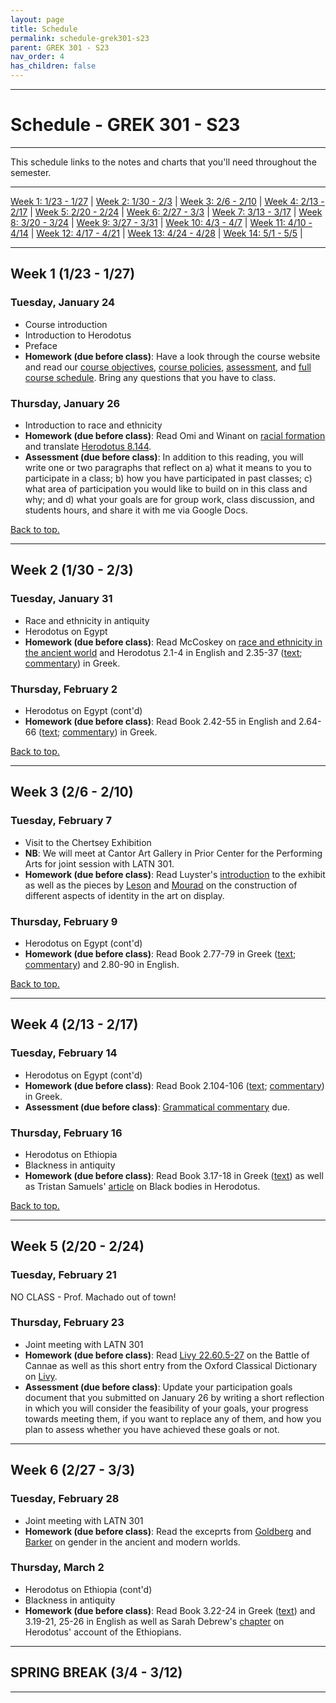 ```yaml
---
layout: page
title: Schedule
permalink: schedule-grek301-s23
parent: GREK 301 - S23
nav_order: 4
has_children: false
---
```

***

# Schedule - GREK 301 - S23

***

This schedule links  to the notes and charts that you'll need throughout the semester. 

***

[Week 1: 1/23 - 1/27](#week-1) \| [Week 2: 1/30 - 2/3](#week-2) \| [Week 3: 2/6 - 2/10](#week-3) \|
[Week 4: 2/13 - 2/17](#week-4) \| [Week 5: 2/20 - 2/24](#week-5) \| [Week 6: 2/27 - 3/3](#week-6) \|
[Week 7: 3/13 - 3/17](#week-7) \| [Week 8: 3/20 - 3/24](#week-8) \| [Week 9: 3/27 - 3/31](#week-9) \|
[Week 10: 4/3 - 4/7](#week-10) \| [Week 11: 4/10 - 4/14](#week-11) \| [Week 12: 4/17 - 4/21](#week-12) \|
[Week 13: 4/24 - 4/28](#week-13) \| [Week 14: 5/1 - 5/5](#week-14) \|

***

## Week 1 (1/23 - 1/27)

### Tuesday, January 24
- Course introduction
- Introduction to Herodotus
- Preface
- **Homework (due before class)**: Have a look through the course website and read our [course objectives](https://dominicmachado.github.io/course-objectives-grek301-s23), [course policies](https://dominicmachado.github.io/course-policies-grek301-s23), [assessment](https://dominicmachado.github.io/assessment-grek301-s23), and [full course schedule](https://dominicmachado.github.io/schedule-grek301-s23). Bring any questions that you have to class.

### Thursday, January 26
- Introduction to race and ethnicity
- **Homework (due before class)**: Read Omi and Winant on [racial formation](https://drive.google.com/file/d/1dkCJArlD5o_jCSzmcF0cWt9g574TaG-g/view?usp=share_link) and translate [Herodotus 8.144](https://drive.google.com/file/d/1PVSDuQmnTE9UYzarp-8rzzBMSUzrAzrr/view?usp=share_link). 
- **Assessment (due before class)**: In addition to this reading, you will write one or two paragraphs that reflect on a) what it means to you to participate in a class; b) how you have participated in past classes; c) what area of participation you would like to build on in this class and why; and d) what your goals are for group work, class discussion, and students hours, and share it with me via Google Docs.


[Back to top.](#top)

***

## Week 2 (1/30 - 2/3)

### Tuesday, January 31
- Race and ethnicity in antiquity
- Herodotus on Egypt
- **Homework (due before class)**: Read McCoskey on [race and ethnicity in the ancient world](https://drive.google.com/file/d/1hK7_b3P49EEeJtc5HdBwdePIXWbR5X9t/view?usp=share_link) and Herodotus 2.1-4 in English and 2.35-37 ([text](https://drive.google.com/file/d/1XiIorXw8wZF4L3j1iKEAV39IzUFzF-ED/view?usp=share_link); [commentary](https://drive.google.com/file/d/1p3rKdw6reR6ADyrOX_Cd-ClRUrzIB3iR/view?usp=share_link)) in Greek.

### Thursday, February 2
- Herodotus on Egypt (cont'd)
- **Homework (due before class)**: Read Book 2.42-55 in English and 2.64-66 ([text](https://drive.google.com/file/d/1IcbTl1BV2w4Y_9GfYqS6PleuF4unx8ax/view?usp=share_link); [commentary](https://drive.google.com/file/d/1xX0s_QL27n81L7TORPnv3WPqy0vASd3L/view?usp=share_link)) in Greek. 

[Back to top.](#top)

***

## Week 3 (2/6 - 2/10)

### Tuesday, February 7
- Visit to the Chertsey Exhibition
- **NB**: We will meet at Cantor Art Gallery in Prior Center for the Performing Arts for joint session with LATN 301.
- **Homework (due before class)**: Read Luyster's [introduction](https://drive.google.com/file/d/1dQE_b7jaf65EHw3NkTU4ckwuEku6xLwI/view?usp=share_link) to the exhibit as well as the pieces by [Leson](https://drive.google.com/file/d/1lA9swq0wxPnKr_9PLFpC-3fp9p87p3uj/view?usp=share_link) and [Mourad](https://drive.google.com/file/d/1zzSqCd6m_NK3bc8jJF4wXT-MY-6jHNCi/view?usp=share_link) on the construction of different aspects of identity in the art on display. 

### Thursday, February 9
- Herodotus on Egypt (cont'd)
- **Homework (due before class)**: Read Book 2.77-79 in Greek ([text](https://drive.google.com/file/d/1I_ZSPyQ_ykGFfKux7nQJbrjBbs1kNAEt/view?usp=share_link); [commentary](https://drive.google.com/file/d/1kunnLGecdqKI4TcU3aTIY-5K3KgNvRNm/view?usp=share_link)) and 2.80-90 in English. 

[Back to top.](#top)

***

## Week 4 (2/13 - 2/17)

### Tuesday, February 14
- Herodotus on Egypt (cont'd)
- **Homework (due before class)**: Read Book 2.104-106 ([text](https://drive.google.com/file/d/1JpPUzZ1gryXSOZxfNOyeXtgxN48ms2iQ/view?usp=share_link); [commentary](https://drive.google.com/file/d/1trWMVcCS7qyOJTuUYLB1sPrU5g_5HXYL/view?usp=share_link)) in Greek.
- **Assessment (due before class)**: [Grammatical commentary](https://dominicmachado.github.io/grammatical-commentary) due.

### Thursday, February 16
- Herodotus on Ethiopia
- Blackness in antiquity
- **Homework (due before class)**: Read Book 3.17-18 in Greek ([text](https://drive.google.com/file/d/1mD-RxaKZ3y6-1CkVXLsEDjWuHGPg0_FV/view?usp=share_link)) as well as Tristan Samuels' [article](https://drive.google.com/file/d/196DOo3DZQvh64VGexPprjIOmph28KxbF/view?usp=share_link) on Black bodies in Herodotus.

[Back to top.](#top)

***

## Week 5 (2/20 - 2/24)

### Tuesday, February 21
NO CLASS - Prof. Machado out of town!

### Thursday, February 23
- Joint meeting with LATN 301
- **Homework (due before class)**: Read [Livy 22.60.5-27](https://www.loebclassics.com/view/livy-history_rome_22/2019/pb_LCL233.193.xml?rskey=avCQlP&result=2) on the Battle of Cannae as well as this short entry from the Oxford Classical Dictionary on [Livy](https://oxfordre.com/classics/display/10.1093/acrefore/9780199381135.001.0001/acrefore-9780199381135-e-3744?rskey=FHIUb4&result=1).
- **Assessment (due before class)**: Update your participation goals document that you submitted on January 26 by writing a short reflection in which you will consider the feasibility of your goals, your progress towards meeting them, if you want to replace any of them, and how you plan to assess whether you have achieved these goals or not.

***

## Week 6 (2/27 - 3/3)

### Tuesday, February 28
- Joint meeting with LATN 301
- **Homework (due before class)**: Read the exceprts from [Goldberg](https://drive.google.com/file/d/1Z5EM8vfrqhELHZ3l7luHiRfRY8Hfe0fK/view?usp=share_link) and [Barker](https://drive.google.com/file/d/1CQQjx1j1Oen4e_l8dpd43Mr7Pbjv-66x/view?usp=share_link) on gender in the ancient and modern worlds.

### Thursday, March 2
- Herodotus on Ethiopia (cont'd)
- Blackness in antiquity
- **Homework (due before class)**: Read Book 3.22-24 in Greek ([text](https://drive.google.com/file/d/1OQm-atXzI2fI_s3lq-8BhHAEWgHz1cOF/view?usp=share_link)) and 3.19-21, 25-26 in English as well as Sarah Debrew's [chapter](https://drive.google.com/file/d/1yaj-5m4SmIPlHK8JDxqxfz29RSZqfiuC/view?usp=share_link) on Herodotus' account of the Ethiopians.

***

## SPRING BREAK (3/4 - 3/12)

***
